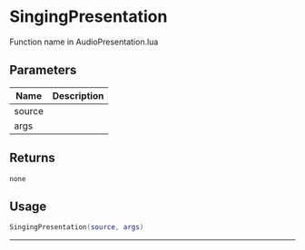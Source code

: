 # SingingPresentation

Function name in AudioPresentation.lua

## Parameters

| Name   | Description |
| ------ | ----------- |
| source |             |
| args   |             |

## Returns

`none`

## Usage

```lua
SingingPresentation(source, args)
```

---
